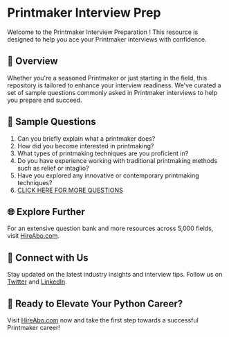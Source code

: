 # Printmaker Interview Prep

Welcome to the Printmaker Interview Preparation ! This resource is designed to help you ace your Printmaker interviews with confidence.

## 🚀 Overview

Whether you're a seasoned Printmaker or just starting in the field, this repository is tailored to enhance your interview readiness. We've curated a set of sample questions commonly asked in Printmaker interviews to help you prepare and succeed.

## 📝 Sample Questions

1. Can you briefly explain what a printmaker does?
2. How did you become interested in printmaking?
3. What types of printmaking techniques are you proficient in?
4. Do you have experience working with traditional printmaking methods such as relief or intaglio?
5. Have you explored any innovative or contemporary printmaking techniques?
6. [CLICK HERE FOR MORE QUESTIONS](https://hireabo.com/job/6_4_3/Printmaker)

## 🌐 Explore Further

For an extensive question bank and more resources across 5,000 fields, visit [HireAbo.com](https://www.hireabo.com).

## 📱 Connect with Us

Stay updated on the latest industry insights and interview tips. Follow us on [Twitter](https://twitter.com/hireabo) and [LinkedIn](https://www.linkedin.com/in/hire-abo-3609972a8/).

## 🚀 Ready to Elevate Your Python Career?

Visit [HireAbo.com](https://www.hireabo.com) now and take the first step towards a successful Printmaker career!